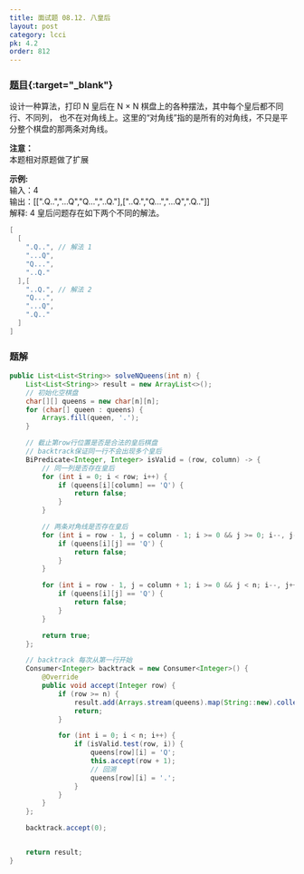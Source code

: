 ```yaml
---
title: 面试题 08.12. 八皇后
layout: post
category: lcci
pk: 4.2
order: 812
---
```


### [题目](https://leetcode-cn.com/eight-queens-lcci/){:target="_blank"}

设计一种算法，打印 N 皇后在 N × N 棋盘上的各种摆法，其中每个皇后都不同行、不同列，
也不在对角线上。这里的“对角线”指的是所有的对角线，不只是平分整个棋盘的那两条对角线。

**注意：**  
本题相对原题做了扩展

**示例:**  
输入：4  
输出：[[".Q..","...Q","Q...","..Q."],["..Q.","Q...","...Q",".Q.."]]  
解释: 4 皇后问题存在如下两个不同的解法。  
```java
[
  [
    ".Q..", // 解法 1
    "...Q",
    "Q...",
    "..Q."
  ],[
    "..Q.", // 解法 2
    "Q...",
    "...Q",
    ".Q.."
  ]
]
```

### 题解

```java
public List<List<String>> solveNQueens(int n) {
    List<List<String>> result = new ArrayList<>();
    // 初始化空棋盘
    char[][] queens = new char[n][n];
    for (char[] queen : queens) {
        Arrays.fill(queen, '.');
    }

    // 截止第row行位置是否是合法的皇后棋盘
    // backtrack保证同一行不会出现多个皇后
    BiPredicate<Integer, Integer> isValid = (row, column) -> {
        // 同一列是否存在皇后
        for (int i = 0; i < row; i++) {
            if (queens[i][column] == 'Q') {
                return false;
            }
        }

        // 两条对角线是否存在皇后
        for (int i = row - 1, j = column - 1; i >= 0 && j >= 0; i--, j--) {
            if (queens[i][j] == 'Q') {
                return false;
            }
        }

        for (int i = row - 1, j = column + 1; i >= 0 && j < n; i--, j++) {
            if (queens[i][j] == 'Q') {
                return false;
            }
        }

        return true;
    };

    // backtrack 每次从第一行开始
    Consumer<Integer> backtrack = new Consumer<Integer>() {
        @Override
        public void accept(Integer row) {
            if (row >= n) {
                result.add(Arrays.stream(queens).map(String::new).collect(Collectors.toList()));
                return;
            }

            for (int i = 0; i < n; i++) {
                if (isValid.test(row, i)) {
                    queens[row][i] = 'Q';
                    this.accept(row + 1);
                    // 回溯
                    queens[row][i] = '.';
                }
            }
        }
    };

    backtrack.accept(0);


    return result;
}
```